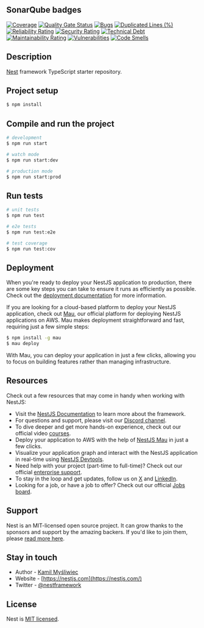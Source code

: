 ## SonarQube badges

[![Coverage](https://sonarcloud.io/api/project_badges/measure?project=VictorlBueno_challenge-auth&metric=coverage&token=5eaf8f266dd794b5ffde8eacbcb4eedb75ff6c77)](https://sonarcloud.io/summary/new_code?id=VictorlBueno_challenge-auth)
[![Quality Gate Status](https://sonarcloud.io/api/project_badges/measure?project=VictorlBueno_challenge-auth&metric=alert_status&token=5eaf8f266dd794b5ffde8eacbcb4eedb75ff6c77)](https://sonarcloud.io/summary/new_code?id=VictorlBueno_challenge-auth)
[![Bugs](https://sonarcloud.io/api/project_badges/measure?project=VictorlBueno_challenge-auth&metric=bugs&token=5eaf8f266dd794b5ffde8eacbcb4eedb75ff6c77)](https://sonarcloud.io/summary/new_code?id=VictorlBueno_challenge-auth)
[![Duplicated Lines (%)](https://sonarcloud.io/api/project_badges/measure?project=VictorlBueno_challenge-auth&metric=duplicated_lines_density&token=5eaf8f266dd794b5ffde8eacbcb4eedb75ff6c77)](https://sonarcloud.io/summary/new_code?id=VictorlBueno_challenge-auth)
[![Reliability Rating](https://sonarcloud.io/api/project_badges/measure?project=VictorlBueno_challenge-auth&metric=reliability_rating&token=5eaf8f266dd794b5ffde8eacbcb4eedb75ff6c77)](https://sonarcloud.io/summary/new_code?id=VictorlBueno_challenge-auth)
[![Security Rating](https://sonarcloud.io/api/project_badges/measure?project=VictorlBueno_challenge-auth&metric=security_rating&token=5eaf8f266dd794b5ffde8eacbcb4eedb75ff6c77)](https://sonarcloud.io/summary/new_code?id=VictorlBueno_challenge-auth)
[![Technical Debt](https://sonarcloud.io/api/project_badges/measure?project=VictorlBueno_challenge-auth&metric=sqale_index&token=5eaf8f266dd794b5ffde8eacbcb4eedb75ff6c77)](https://sonarcloud.io/summary/new_code?id=VictorlBueno_challenge-auth)
[![Maintainability Rating](https://sonarcloud.io/api/project_badges/measure?project=VictorlBueno_challenge-auth&metric=sqale_rating&token=5eaf8f266dd794b5ffde8eacbcb4eedb75ff6c77)](https://sonarcloud.io/summary/new_code?id=VictorlBueno_challenge-auth)
[![Vulnerabilities](https://sonarcloud.io/api/project_badges/measure?project=VictorlBueno_challenge-auth&metric=vulnerabilities&token=5eaf8f266dd794b5ffde8eacbcb4eedb75ff6c77)](https://sonarcloud.io/summary/new_code?id=VictorlBueno_challenge-auth)
[![Code Smells](https://sonarcloud.io/api/project_badges/measure?project=VictorlBueno_challenge-auth&metric=code_smells&token=5eaf8f266dd794b5ffde8eacbcb4eedb75ff6c77)](https://sonarcloud.io/summary/new_code?id=VictorlBueno_challenge-auth)

## Description

[Nest](https://github.com/nestjs/nest) framework TypeScript starter repository.

## Project setup

```bash
$ npm install
```

## Compile and run the project

```bash
# development
$ npm run start

# watch mode
$ npm run start:dev

# production mode
$ npm run start:prod
```

## Run tests

```bash
# unit tests
$ npm run test

# e2e tests
$ npm run test:e2e

# test coverage
$ npm run test:cov
```

## Deployment

When you're ready to deploy your NestJS application to production, there are some key steps you can take to ensure it runs as efficiently as possible. Check out the [deployment documentation](https://docs.nestjs.com/deployment) for more information.

If you are looking for a cloud-based platform to deploy your NestJS application, check out [Mau](https://mau.nestjs.com), our official platform for deploying NestJS applications on AWS. Mau makes deployment straightforward and fast, requiring just a few simple steps:

```bash
$ npm install -g mau
$ mau deploy
```

With Mau, you can deploy your application in just a few clicks, allowing you to focus on building features rather than managing infrastructure.

## Resources

Check out a few resources that may come in handy when working with NestJS:

- Visit the [NestJS Documentation](https://docs.nestjs.com) to learn more about the framework.
- For questions and support, please visit our [Discord channel](https://discord.gg/G7Qnnhy).
- To dive deeper and get more hands-on experience, check out our official video [courses](https://courses.nestjs.com/).
- Deploy your application to AWS with the help of [NestJS Mau](https://mau.nestjs.com) in just a few clicks.
- Visualize your application graph and interact with the NestJS application in real-time using [NestJS Devtools](https://devtools.nestjs.com).
- Need help with your project (part-time to full-time)? Check out our official [enterprise support](https://enterprise.nestjs.com).
- To stay in the loop and get updates, follow us on [X](https://x.com/nestframework) and [LinkedIn](https://linkedin.com/company/nestjs).
- Looking for a job, or have a job to offer? Check out our official [Jobs board](https://jobs.nestjs.com).

## Support

Nest is an MIT-licensed open source project. It can grow thanks to the sponsors and support by the amazing backers. If you'd like to join them, please [read more here](https://docs.nestjs.com/support).

## Stay in touch

- Author - [Kamil Myśliwiec](https://twitter.com/kammysliwiec)
- Website - [https://nestjs.com](https://nestjs.com/)
- Twitter - [@nestframework](https://twitter.com/nestframework)

## License

Nest is [MIT licensed](https://github.com/nestjs/nest/blob/master/LICENSE).
